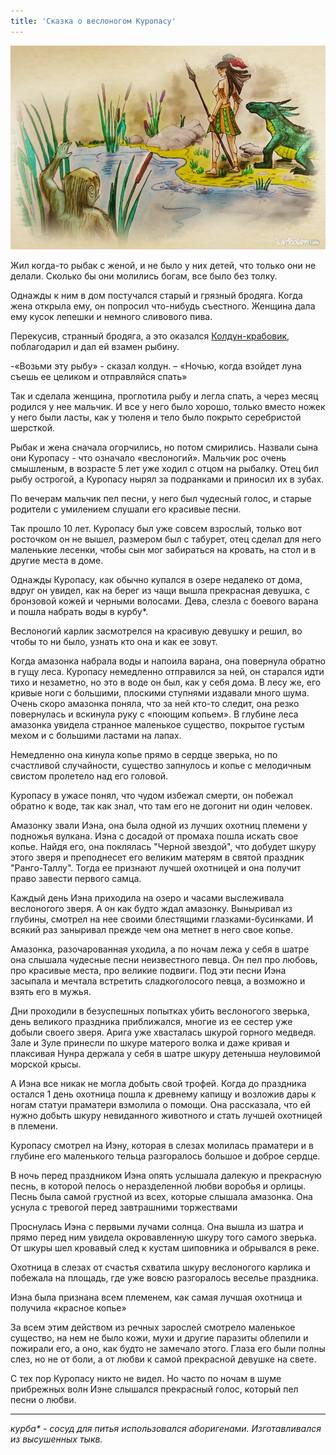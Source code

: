 ```yaml
---
title: 'Сказка о веслоногом Куропасу'
---
```


![](%D0%9A%D1%83%D1%80%D0%BE%D0%BF%D0%B0%D1%81%D1%83%202.jpg)

Жил когда-то рыбак с женой, и не было у них детей, что только они не делали. Сколько бы они молились богам, все было без толку.

Однажды к ним в дом постучался старый и грязный бродяга. Когда жена открыла ему, он попросил что-нибудь съестного. Женщина дала ему кусок лепешки и немного сливового пива.

Перекусив, странный бродяга, а это оказался [Колдун-крабовик](http://lambopedia.ru/svyashennoe-korolevstvo-lambotero/khronologiya-korolevstva/skazki-i-legendy-lambotero/kto-on-starik-krabovik), поблагодарил и дал ей взамен рыбину.

-«Возьми эту рыбу» - сказал колдун. – «Ночью, когда взойдет луна съешь ее целиком и отправляйся спать»

Так и сделала женщина, проглотила рыбу и легла спать, а через месяц родился у нее мальчик. И все у него было хорошо, только вместо ножек у него были ласты, как у тюленя и тело было покрыто серебристой шерсткой.

Рыбак и жена сначала огорчились, но потом смирились. Назвали сына они Куропасу - что означало «веслоногий». Мальчик рос очень смышленым, в возрасте 5 лет уже ходил с отцом на рыбалку. Отец бил рыбу острогой, а Куропасу нырял за подранками и приносил их в зубах.

По вечерам мальчик пел песни, у него был чудесный голос, и старые родители с умилением слушали его красивые песни.

Так прошло 10 лет. Куропасу был уже совсем взрослый, только вот росточком он не вышел, размером был с табурет, отец сделал для него маленькие лесенки, чтобы сын мог забираться на кровать, на стол и в другие места в доме.

Однажды Куропасу, как обычно купался в озере недалеко от дома, вдруг он увидел, как на берег из чащи вышла прекрасная девушка, с бронзовой кожей и черными волосами. Дева, слезла с боевого варана и пошла набрать воды в курбу*.

Веслоногий карлик засмотрелся на красивую девушку и решил, во чтобы то ни было, узнать кто она и как ее зовут.

Когда амазонка набрала воды и напоила варана, она повернула обратно в гущу леса. Куропасу немедленно отправился за ней, он старался идти тихо и незаметно, но это в воде он был, как у себя дома. В лесу же, его кривые ноги с большими, плоскими ступнями издавали много шума. Очень скоро амазонка поняла, что за ней кто-то следит, она резко повернулась и вскинула руку с «поющим копьем». В глубине леса амазонка увидела странное маленькое существо, покрытое густым мехом и с большими ластами на лапах.

Немедленно она кинула копье прямо в сердце зверька, но по счастливой случайности, существо запнулось и копье с мелодичным свистом пролетело над его головой.

Куропасу в ужасе понял, что чудом избежал смерти, он побежал обратно к воде, так как знал, что там его не догонит ни один человек.

Амазонку звали Иэна, она была одной из лучших охотниц племени у подножья вулкана. Иэна с досадой от промаха пошла искать свое копье. Найдя его, она поклялась "Черной звездой", что добудет шкуру этого зверя и преподнесет его великим матерям в святой праздник "Ранго-Таллу". Тогда ее признают лучшей охотницей и она получит право завести первого самца.

Каждый день Иэна приходила на озеро и часами выслеживала веслоногого зверя. А он как будто ждал амазонку. Выныривал из глубины, смотрел на нее своими блестящими глазками-бусинками. И всякий раз заныривал прежде чем она метнет в него свое копье.

Амазонка, разочарованная уходила, а по ночам лежа у себя в шатре она слышала чудесные песни неизвестного певца. Он пел про любовь, про красивые места, про великие подвиги. Под эти песни Иэна засыпала и мечтала встретить сладкоголосого певца, а возможно и взять его в мужья.

Дни проходили в безуспешных попытках убить веслоногого зверька, день великого праздника приближался, многие из ее сестер уже добыли своего зверя. Арига уже хвасталась шкурой горного медведя. Зале и Зуле принесли по шкуре матерого волка и даже кривая и плаксивая Нунра держала у себя в шатре шкуру детеныша неуловимой морской крысы.

А Иэна все никак не могла добыть свой трофей. Когда до праздника остался 1 день охотница пошла к древнему капищу и возложив дары к ногам статуи праматери взмолила о помощи. Она рассказала, что ей нужно добыть шкуру невиданного животного и стать лучшей охотницей в племени.

Куропасу смотрел на Иэну, которая в слезах молилась праматери и в глубине его маленького тельца разгоралось большое и доброе сердце.

В ночь перед праздником Иэна опять услышала далекую и прекрасную песнь, в которой пелось о неразделенной любви воробья и орлицы. Песнь была самой грустной из всех, которые слышала амазонка. Она уснула с тревогой перед завтрашними торжествами

Проснулась Иэна с первыми лучами солнца. Она вышла из шатра и прямо перед ним увидела окровавленную шкуру того самого зверька. От шкуры шел кровавый след к кустам шиповника и обрывался в реке.

Охотница в слезах от счастья схватила шкуру веслоногого карлика и побежала на площадь, где уже вовсю разгоралось веселье праздника.

Иэна была признана всем племенем, как самая лучшая охотница и получила «красное копье»

За всем этим действом из речных зарослей смотрело маленькое существо, на нем не было кожи, мухи и другие паразиты облепили и пожирали его, а оно, как будто не замечало этого. Глаза его были полны слез, но не от боли, а от любви к самой прекрасной девушке на свете.

С тех пор Куропасу никто не видел. Но часто по ночам в шуме прибрежных волн Иэне слышался прекрасный голос, который пел песни о любви.

---------------------------------------------------------------------------------------------------------------------------
_курба* - сосуд для питья использовался аборигенами. Изготавливался из высушенных тыкв._
